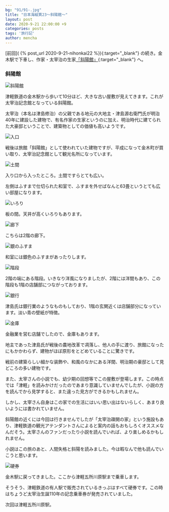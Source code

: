 ```yaml
---
bg: "91/91-.jpg"
title: "日本海縦貫23～斜陽館～"
layout: post
date: 2020-9-21 22:00:00 +9
categories: posts
tags: '旅行記'
author: mencha
---
```


[前回]( {% post_url 2020-9-21-nihonkai22 %}){:target="_blank"} の続き。金木駅で下車し、作家・太宰治の生家[「斜陽館」](https://dazai.or.jp/modules/contents/index.php?content_id=15){:target="_blank"} へ。

### 斜陽館

![斜陽館](https://drive.google.com/uc?export=view&id=1FnG1lsr6euR4RrVPj0wBaYTOGzL-7KH9)

<!--more-->
津軽鉄道の金木駅から歩いて10分ほど、大きな古い屋敷が見えてきます。これが太宰治記念館となっている斜陽館。

太宰治（本名は津島修治）の父親である地元の大地主・津島源右衛門氏が明治40年に建設した建物で、有名作家の生家というのに加え、明治時代に建てられた大豪邸ということで、建築物としての価値も高いようです。

![入口](https://drive.google.com/uc?export=view&id=1sasfkZLymaYRcdvsqEuKdE8EmkH-qnnd)

戦後は旅館「斜陽館」として使われていた建物ですが、平成になって金木町が買い取り、太宰治記念館として観光名所になっています。

![土間](https://drive.google.com/uc?export=view&id=1Q6x8tnSTSxYyexmhbUxRbYf82mM9y3Qb)

入り口から入ったところ。土間ですらとても広い。

左側はふすまで仕切られた和室で、ふすまを外せばなんと63畳というとても広い部屋になります。

![いろり](https://drive.google.com/uc?export=view&id=1bt-ipIVaQKcujIc4fKS9HJITMqazJ2QN)

板の間。天井が高くいろりもあります。

![廊下](https://drive.google.com/uc?export=view&id=1xK0O10jNnjc_nGQ4zsL8RKlXQSFkQgFp)

こちらは2階の廊下。

![銀のふすま](https://drive.google.com/uc?export=view&id=1zylqg0PN5lsdlhAgAhcgJJDTy7tnaueG)

和室には銀色のふすまがあったりします。

![階段](https://drive.google.com/uc?export=view&id=1ABjPuEjcTXmv8p4_AXO7py8dgIinwdVa)

2階の端にある階段。いきなり洋風になりましたが、2階には洋間もあり、この階段も1階の店舗部につながっております。

![銀行](https://drive.google.com/uc?export=view&id=1VpK01Gri9II8v45B9VqY234oia8u6gq7)

津島氏は銀行業のようなものもしており、1階の玄関近くは店舗部分になっています。淡い青の壁紙が特徴。

![金庫](https://drive.google.com/uc?export=view&id=1MYmx_UHzH2uRjDu-FNY8B2aeH5scrpzY)

金融業を営む店舗でしたので、金庫もあります。

地主であった津島氏が戦後の農地改革で凋落し、他人の手に渡り、旅館になったにもかかわらず、建物がほぼ原形をとどめていることに驚きです。

戦前の建築らしい細かな装飾や、和風のなかにある洋間、明治期の豪邸として見どころの多い建物です。

また、太宰さんの小説でも、幼少期の回想等でこの屋敷が登場します。この時点では「津軽」を読みかけだったのであまり意識していませんでしたが、小説の方を読んでから見学すると、また違った見方ができるかもしれません。

しかし、太宰さん自身はこの家での生活にはいい思い出はないらしく、あまり良いようには書かれていません。

斜陽館の近くには今回は行きませんでしたが「太宰治疎開の家」という施設もあり、津軽鉄道の観光アテンダントさんによると案内の話もおもしろくオススメなんだそう。太宰さんのファンだったり小説を読んでいれば、より楽しめるかもしれません。

小説はこの旅のあと、人間失格と斜陽を読みました。今は暇なんで他も読んでいこうと思います。

![硬券](https://drive.google.com/uc?export=view&id=12cMCKGBMQF3HAqanPt2iKk_7YJohZA0i)

金木駅に戻ってきました。ここから津軽五所川原駅まで乗車します。

そうそう、津軽鉄道の有人駅で販売されているきっぷはすべて硬券です。この時はちょうど太宰治生誕110年の記念乗車券が発売されていました。

次回は津軽五所川原駅。